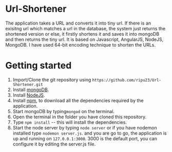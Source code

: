 # Url-Shortener
The application takes a URL and converts it into tiny url. If there is an exisitng url which matches a url in the database, the system
just returns the shortened version or else, it firstly shortens it and saves it into mongoDB and then returns the tiny url. It is based on Javascript, AngularJS, NodeJS, MongoDB.
I have used 64-bit encoding technique to shorten the URLs. 

# Getting started

1. Import/Clone the git repository using  `https://github.com/ripu23/Url-Shortener.git`
2. Install [mongoDB](https://www.mongodb.com/download-center).
3. Install [NodeJS](https://nodejs.org/en/download/).
4. Install [npm](https://www.npmjs.com/get-npm), to download all the dependencies required by the application.
5. Start mongoDB by typing`mongod` on the terminal.
6. Open the terminal in the folder you have cloned this repository.
7. Type `npm install` -- this will install the dependencies. 
8. Start the node server by typing `node server` or if you have nodemon installed type `nodemon server.js`.
and you are go to go, the application is up and running on `127.0.0.1:3000`. 3000 is the default port, you can configure it by editing the server.js file.
